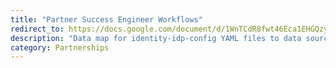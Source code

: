 ```yaml
---
title: "Partner Success Engineer Workflows"
redirect_to: https://docs.google.com/document/d/1WnTCdR8fwt46Eca1EHGQzyjnxfqhGfPe4uFti3PhVbg/edit#heading=h.pawq0m2tiuo3
description: "Data map for identity-idp-config YAML files to data sources (IAA GTCs and Orders, Dashboard, etc)"
category: Partnerships
---
```


